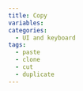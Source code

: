 ```yaml
---
title: Copy
variables:
categories:
  - UI and keyboard
tags:
  - paste
  - clone
  - cut
  - duplicate
---
```

